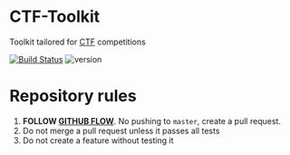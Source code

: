 # CTF-Toolkit
Toolkit tailored for [CTF](https://ctftime.org/) competitions

[![Build Status](https://travis-ci.org/ztaylor54/CTF-Toolkit.svg)](https://travis-ci.org/ztaylor54/CTF-Toolkit)   ![version](https://badge.fury.io/gh/ztaylor54%2FCTF-Toolkit.svg)

# Repository rules

1. __FOLLOW [GITHUB FLOW](https://guides.github.com/introduction/flow/index.html)__. No pushing to `master`, create a pull request.
2. Do not merge a pull request unless it passes all tests
3. Do not create a feature without testing it
